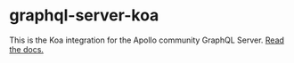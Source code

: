 # graphql-server-koa

This is the Koa integration for the Apollo community GraphQL Server. [Read the docs.](http://dev.apollodata.com/tools/apollo-server/index.html)

